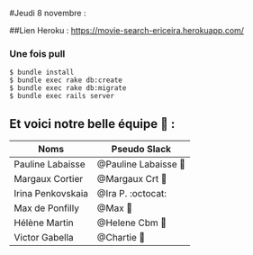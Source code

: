 #Jeudi 8 novembre :

##Lien Heroku :
https://movie-search-ericeira.herokuapp.com/

### Une fois pull
```
$ bundle install
$ bundle exec rake db:create
$ bundle exec rake db:migrate
$ bundle exec rails server
```

## Et voici notre belle équipe :frog: :

Noms | Pseudo Slack
------------ | -------------
Pauline Labaisse | @Pauline Labaisse :baby_chick:
Margaux Cortier | @Margaux Crt :penguin:
Irina Penkovskaia | @Ira P. :octocat:
Max de Ponfilly | @Max :tiger:
Hélène Martin | @Helene Cbm :panda_face:
Victor Gabella | @Chartie :bear: